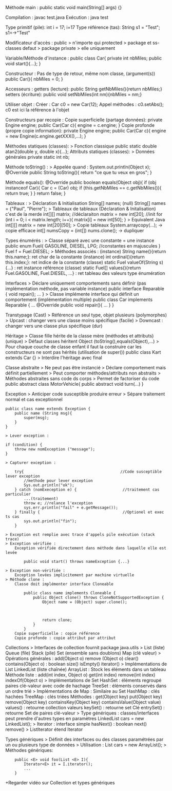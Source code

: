 Méthode main :
    public static void main(String[] args) {}

Compilation :
    javac test.java
Exécution :
    java test

Type primitif (pile):
    int i = 17; i=17
Type référence (tas):
    String s1 = "Test"; s1=->"Test"

Modificateur d'accès :
    public > n'importe qui
    protected > package et ss-classes
    defaut > package
    private > elle uniquement

Variable/Méthode d'instance :
    public class Car{
        private int nbMiles;
        public void start(){...};
    }

Constructeur :
    Pas de type de retour, même nom classe, (argument(s))
    public Car(){
        nbMiles = 0;
    }

Accesseurs :
    getters (lecture):
        public String getNbMiles(){return nbMiles;}
    setters (écriture):
        public void setNbMiles(int nm){nbMiles = nm;}

Utiliser objet :
    Créer : 
        Car c0 = new Car(12);
    Appel méthodes :
        c0.setAbs();
    c0 est ici la référence à l'objet

Constructeurs par recopie :
    Copie superficielle (partage données):
        private Engine engine;
        public Car(Car c){
            engine = c.engine;
        }
    Copie profonde (propre copie information):
        private Engine engine;
        public Car(Car c){
            engine = new Engine(c.engine.getXXX(),...);
        }

Méthodes statiques (classes): 
    > Fonction classique
    public static double atan2(double y, double x){...};
Attributs statiques (classes):
    > Données générales
    private static int nb;

Méthode toString() :
    > Appelée quand : System.out.println(Object x);
    @Override
    public String toString(){
        return "ce que tu veux en gros";
    }

Méthode equals():
    @Override
    public boolean equals(Object obj){
        if (obj instanceof Car){
            Car c = (Car) obj;
            if (this.getNbMiles == c.getNbMiles()){
                return true;
            }
        }
        return false;
    }

Tableaux :
    > Déclaration & Initialisation
        String[] names; (null)
        String[] names = {"Paul", "Pierre"};
    > Tableaux de tableaux (Déclaration & Initalisation) c'est de la merde
        int[][] matrix; //déclaraiton
        matrix = new int[20]; //init
        for (int i = 0; i < matrix.length; i++){
            matrix[i] = new int[50];
        }
    > Equivalent Java 
        int[][] matrix = new int[20][50];
    > Copie tableaux 
        System.arraycopy(...); -> copie efficace
        int[] numsCopy = (int[]) nums.clone(); -> dupliquer 

Types énumérés :
    > Classe séparé avec une constante = une instance
        public enum Fuel{
            GASOLINE, DIESEL, LPG; //constantes en majuscules
        }
        Fuel f = Fuel.DIESEL;
    > Méthodes associés :
        (instance) String name(){return this.name;}: ret char de la constante 
        (instance) int ordinal(){return this.index;}: ret indice de la constante 
        (classe) static Fuel valueOf(String s){...} : ret instance référence 
        (classe) static Fuel[] values(){return Fuel.GASOLINE, Fuel.DIESEL, ...} : ret tableau des valeurs type énumération 

Interfaces
    > Déclare uniquement comportements sans définir (pas implémentation méthode, pas variable instance)
        public interface Reparable {
                void repair();
                ...
            }
    > Classe implémente interface qui définit un comportement (implémentation multiple)
        public class Car implements Reparable {
            ...
            @Override
            public void repair(){
                ...
            }
        }
    
Transtypage (Cast)
    > Référence un seul type, objet plusieurs (polymorphes)
    > Upcast : changer vers une classe moins spécifique (facile)
    > Downcast : changer vers une classe plus spécifique (dur)

Héritage
    > Classe fille hérite de la classe mère (méthodes et attributs) (unique)
    > Défaut classes héritent Object (toString(),equals(Object),...)
    > Pour chaque couche de classe enfant il faut la construire car les constructeurs ne sont pas hérités (utilisation de super())
    public class Kart extends Car {}
    > Interdire l'héritage avec final

Classe abstraite
    > Ne peut pas être instancié
    > Déclare comportement mais définit partiellement
    > Peut comporter méthodes/attributs non abstraits
    > Méthodes abstraites sans code ds corps
    > Permet de factoriser du code
        public abstract class MotorVehicle{
            public abstract void turn(...)
        }

Exception 
    > Anticiper code susceptible produire erreur
    > Sépare traitement normal et cas exceptionnel

    public class name extends Exception {
        public name (String msg){
            super(msg);
        }
    }

    > Lever exception : 

    if (condition) {
        throw new nomException ("message");
    }

    > Capturer exception :
    
        try{                                          //Code susceptible lever exception
            //methode pour lever exception
            Sys.out.println("ok");
        } catch (nomExeception e) {                    //traitement cas particulier
            ...(traitement)
            throw e; //relance l'exception
            sys.err.println("fail" + e.getMessage());
        } finally {                                    //Optionel et exec ts cas
            sys.out.println("fin");
        }

    > Exception est remplie avec trace d'appels pile exécution (stack trace)
    > Exception vérifiée :
        Exception vérifiée directement dans méthode dans laquelle elle est levée

            public void start() throws nameException {...}

    > Exception non-vérifiée :
        Exception levées implicitement par machine virtuelle
    > Méthode clone :
        Classe doit implémenter interface Cloneable

            public class name implements Cloneable {
                public Object clone() throws CloneNotSupportedException {
                    Object name = (Object) super.clone();
                    


                    return clone;
                }
            }
        Copie superficielle : copie référence
        Copie profonde : copie attribut par attribut

Collections
    > Interfaces de collection fournit package java.utils
    > List (liste) Queue (file) Stack (pile) Set (ensemble sans doublons) Map (clé valeur)
    > Opérations générales :
        add(Object o)
        remove (Object o)
        clear()
        contains(Object o) : boolean
        size()
        isEmpty()
        iterator()
    > Implémentations de List 
        LinkedList (liste chaînée)
        ArrayList : Stock les éléments dans un tableau
        Méthode liste :
            add(int index, Object o)
            get(int index)
            remove(int index)
            indexOf(Object o)
    > Implémentations de Set
        HashSet : éléments regroupé paires clé-valeur avec code de hachage
        TreeSet : éléments conservés dans un ordre trié
    > Implémentations de Map : Similaire au Set
        HashMap : clés hachées
        TreeMap : clés triées
        Méthodes :
            get(Object key)
            put(Object key)
            remove(Object key)
            containsKey(Object key)
            containsValue(Object value)
            values() : retourne collection valeurs
            keySet() : retourne set Clé
            entrySet() : retourne Set de paires clé-valeur
    > Type génériques : classes/interfaces peut prendre d'autres types en paramètres
        LinkedList<Car> cars = new LinkedList<Car>();
    > Iterator : interface simple
        hasNext() : boolean
        next()
        remove()
    > ListIterator étend Iterator

Types génériques
    > Définit des interfaces ou des classes paramétrées par un ou plusieurs type de données
    > Utilisation :
        List<Car> cars = new ArrayList<Car>();
    > Méthodes génériques: 

        public <E> void foo(List <E> I){
            Iterator<E> it = I.iterator();
            ...
        }

+Regarder vidéo sur Collection et types génériques
        
